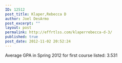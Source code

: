```yaml
---
ID: 12512
post_title: Klaper,Rebecca D
author: Joel DesArmo
post_excerpt: ""
layout: post
permalink: http://effrtlss.com/klaperrebecca-d-3/
published: true
post_date: 2012-11-02 20:52:24
---
```

<p>Average GPA in Spring 2012 for first course listed: 3.531</p>
